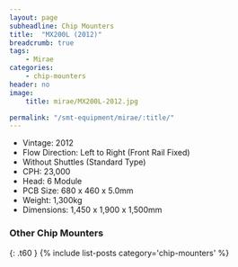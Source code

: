 ```yaml
---
layout: page
subheadline: Chip Mounters
title:  "MX200L (2012)"
breadcrumb: true
tags:
    - Mirae
categories:
    - chip-mounters
header: no
image:
    title: mirae/MX200L-2012.jpg

permalink: "/smt-equipment/mirae/:title/"
---
```


- Vintage: 2012
- Flow Direction: Left to Right (Front Rail Fixed)
- Without Shuttles (Standard Type)
- CPH: 23,000
- Head: 6 Module
- PCB Size: 680 x 460 x 5.0mm
- Weight: 1,300kg
- Dimensions: 1,450 x 1,900 x 1,500mm

### Other Chip Mounters ###
{: .t60 }
{% include list-posts category='chip-mounters' %}

